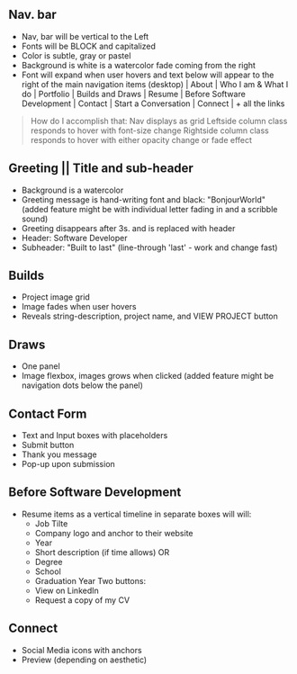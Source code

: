 ## Nav. bar

- Nav, bar will be vertical to the Left
- Fonts will be BLOCK and capitalized
- Color is subtle, gray or pastel
- Background is white is a watercolor fade coming from the right
- Font will expand when user hovers and text below will appear to the right of the main navigation items (desktop)
| About | Who I am & What I do 
| Portfolio | Builds and Draws
| Resume | Before Software Development
| Contact | Start a Conversation
| Connect | + all the links

> How do I accomplish that:
> Nav displays as grid
> Leftside column class responds to hover with font-size change
> Rightside column class responds to hover with either opacity change or fade effect

## Greeting || Title and sub-header

- Background is a watercolor
- Greeting message is hand-writing font and black: "BonjourWorld"
    (added feature might be with individual letter fading in and a scribble sound)
- Greeting disappears after 3s. and is replaced with header
- Header: Software Developer
- Subheader: "Built to last" (line-through 'last' - work and change fast)

## Builds

- Project image grid
- Image fades when user hovers
- Reveals string-description, project name, and VIEW PROJECT button

## Draws

- One panel
- Image flexbox, images grows when clicked
    (added feature might be navigation dots below the panel)

## Contact Form

- Text and Input boxes with placeholders
- Submit button
- Thank you message
- Pop-up upon submission

## Before Software Development

- Resume items as a vertical timeline in separate boxes will will:
    - Job Tilte
    - Company logo and anchor to their website
    - Year
    - Short description (if time allows)
OR 
    - Degree
    - School
    - Graduation Year
Two buttons:
    - View on LinkedIn
    - Request a copy of my CV

## Connect

- Social Media icons with anchors
- Preview (depending on aesthetic)
